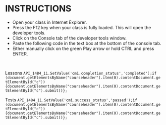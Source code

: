 <h1>INSTRUCTIONS</h1>

<ul>
<li>Open your class in Internet Explorer.</li>
<li>Press the F12 key when your class is fully loaded. This will open the developer tools.</li>
<li>Click on the Console tab of the developer tools window.</li>
<li>Paste the following code in the text box at the bottom of the console tab.</li>
<li>Either manually click on the green Play arrow or hold CTRL and press ENTER.</li>
</ul>

<p><br /></p>

Lessons
<code>API_1484_11.SetValue('cmi.completion_status','completed');if (document.getElementsByName("courseheader").item(0).contentDocument.getElementById("c")){document.getElementsByName("courseheader").item(0).contentDocument.getElementById("c").submit()};</code>

Tests
<code>API_1484_11.SetValue('cmi.success_status','passed');if (document.getElementsByName("courseheader").item(0).contentDocument.getElementById("c")){document.getElementsByName("courseheader").item(0).contentDocument.getElementById("c").submit()};</code>
